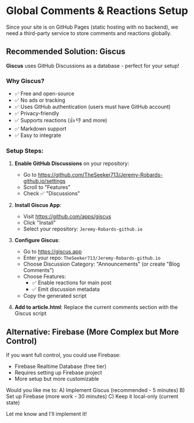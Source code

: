 # Global Comments & Reactions Setup

Since your site is on GitHub Pages (static hosting with no backend), we need a third-party service to store comments and reactions globally.

## Recommended Solution: Giscus

**Giscus** uses GitHub Discussions as a database - perfect for your setup!

### Why Giscus?
- ✅ Free and open-source
- ✅ No ads or tracking
- ✅ Uses GitHub authentication (users must have GitHub account)
- ✅ Privacy-friendly
- ✅ Supports reactions (👍 👎 and more)
- ✅ Markdown support
- ✅ Easy to integrate

### Setup Steps:

1. **Enable GitHub Discussions** on your repository:
   - Go to https://github.com/TheSeeker713/Jeremy-Robards-github.io/settings
   - Scroll to "Features"
   - Check ✅ "Discussions"

2. **Install Giscus App**:
   - Visit https://github.com/apps/giscus
   - Click "Install"
   - Select your repository: `Jeremy-Robards-github.io`

3. **Configure Giscus**:
   - Go to https://giscus.app
   - Enter your repo: `TheSeeker713/Jeremy-Robards-github.io`
   - Choose Discussion Category: "Announcements" (or create "Blog Comments")
   - Choose Features:
     - ✅ Enable reactions for main post
     - ✅ Emit discussion metadata
   - Copy the generated script

4. **Add to article.html**:
Replace the current comments section with the Giscus script

## Alternative: Firebase (More Complex but More Control)

If you want full control, you could use Firebase:
- Firebase Realtime Database (free tier)
- Requires setting up Firebase project
- More setup but more customizable

Would you like me to:
A) Implement Giscus (recommended - 5 minutes)
B) Set up Firebase (more work - 30 minutes)
C) Keep it local-only (current state)

Let me know and I'll implement it!
